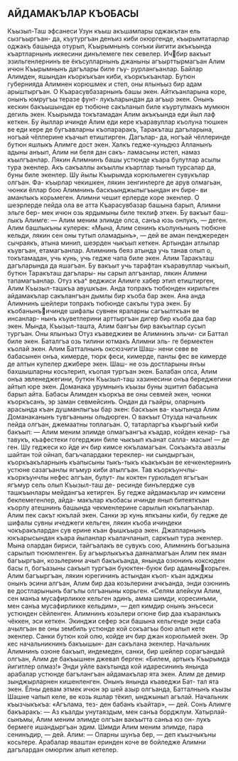 ## АЙДАМАКЪЛАР КЪОБАСЫ

Къызыл-Таш эфсанеси
Узун къыш акъшамлары оджакътан ель сызгъыргъан- да, къутургъан денъиз киби окюргенде, къырымтатарлар оджакъ башында отурып, Къырымнынъ сонъки йигити акъкъында къартларнынъ икяесини динълемеге пек севелер. Ичбир вакъыт эзильгенлернинъ ве ёкъсулларнынъ джаныны агъырттырмагъан Алим ичюн Къырымнынъ дагълары биле гъу- рурлангьанлар. Байлар Алимден, яшындан къоркъкъан киби, къоркъкъанлар. Бутюн губернияда Алимнен корюшмек и степ, оны ялынъыз бир адам арыштыргъан. О Къарасувбазарнынъ башы экен. Айткъанларына коре, онынъ юмругъы теразе фунт- лукъларындан да агъыр экен. Онынъ кескин бакъышындан ер тюбюне сакъланып биле къуртулмакъ мумкюн дегиль экен.
Къырымда токътамадан Алим акъкъында еди йыл лаф кеткен. Бу йыллар ичинде Алим еди кере къаравуллар къолуна тюшкен ве еди кере де бугъавларны къопараракъ, Таракъташ дагъларына, ногъай чёллерине къачып етиштирген. Дагълар- да, ногъай чёллеринде бутюн яшлыкъ Алимге дост экен. Халкъ гедже-куньдюз Алланынъ адыны анъып, Алим ни беля дан сакъ- ламасыны истеп, намаз къылгъанлар. Лякин Алимнинъ башы устюнде къара булутлар асылы тура экенлер. Акъ сакъаллы акъыллы къартлар тынып турсалар да, буны биле экенлер.
Шу йылы Къырымда корюльмеген сувукълар олгъан. Фа- къырлар чекишкен, лякин зенгинлерге де арув олмагьан, чюнки ёллар бою Алимнинъ баскъынджылыгъындан ич бире- ви аманлыкъ корьмеген.
Алимни чешит ерлерде коре экенлер. О шеэрлерде пейда ола ве атта Къарасувбазар башына барып, Алимни эльге бер- мек ичюн озь ярдымыны биле теклиф эткен. Бу вакъыт баш- лыкъ Алимге:
— Алим меним элимде олса, санъа юзь онлукъ, — деген. Алим башлыкъны кулерек: «Мына, Алим сенинъ къолунънынъ тюбюне кельди, лякин сен оны тутып оламадынъ», — дей ве аман пенджереден сычраякъ, атына минип, шеэрден чыкъып кеткен. Артындан атлылар къувгъан, етамагъанлар.
Алимнинъ беяз атында учь танав олып о, токътамадан, учь кунь, учь гедже чапа биле экен.
Алим Таракъташ дагъларында да яшагъан. Бу вакъыт учь тарафтан къаравуллар чыкъып, бутюн Таракъташ дагълары- ны сарып алгъанлар, лякин Алимни тапамагъанлар. Отуз къа^ веджиси Алимге хабер этип етиштирген, Алим Къызыл-ташкъа авушкъан. Анда топракъ тюбюнден кирильген айдамакълар сакълангъан дымлы бир къоба бар экен. Ана анда Алимнинъ шейлери топракъ тюбюнде сакълы тура экен. Бу къобанынъичинде шифалы сувнен яраларны сагъылткъан ве инсанлар- нынъ къуветлерини арттыргъан дигер бир къоба даа бар экен.
Мында, Къызыл-ташта, Алим баягъы бир вакъытлар сусып тургъан. Оны ялынъыз Отуз къаведжиеи ве Алимнинъ эльчи- си Баттал биле экен. Баталгъа озь тилини ютмакъ Алимни эль- ге бермектен къолай экен. Алим Батталнынъ оксюзчиги Шаш- нени севе ве бабасынен онъа, кимерде, тюрк феси, кимерде, панлы фес ве кимерде де алтын купелер джибере экен. Шаш- не озь достларыны янъы бахшышларны косьтерип, къопая тургъан экен. Балабан олса, Алим онъа эвленеджегини, бутюн Къызыл-таш хазинесини онъа береджегини айтып юре экен.
Доманака урумнынъ къызы буны эшитип бабасына барып айта. Бабасы Алимден къоркъа ве оны севмей экен, чюнки къоркъсанъ, эр заман севмейсинъ. Ондан да гъайры, оларнынъ арасында къан душманлыгъы бар экен: баскъын ва- къытында Алим Доманаканынъ тувгъаныны ольдюрген. О вакъыт Отузда начальник пейда олгъан, джемаатны топлагьан. О, татарларгъа къыргъый киби бакъып:
— Алим меним элимде олмагъангъа къадар, койден кенар- гъа тавукъ, къафестеки гогерджин биле чыкъып къанат салла- масын! — де ген. Шу геджеси ко йде ич бир кимсе юкъламагъан. Сокъакъта авазлы шайтан той ойнап, багъчалардаки тереклер- ни сындыргъан, къоркъакъларнынъ къапысыны тыкъ-тыкъ къакъкъан ве кечкенлернинъ устюне сазагъанлы ягъмур киби атылгъан. Тав къоркъунчлы-къоркъунчлы нефес алгъан, булут- лы коктен гурюльдеп ягъгъан ягъмур сель олып Къызыл-таш де- ресинде бинълердже сув ташкъынлары мейдангъа кетирген.
Бу гедже айдамакълар ич кимсени беклемегенлер, айда- макълар къобасы ичинде янып битеяткъан къорлу атешнинъ башында чекменлерине сарылып юкълагъанлар.
Алим пек сакът юкълай экен. Санки эр кунь япкъаны киби, бу гедже де шифалы сувны ичеджеги кельген, лякин къоба ичиндеки чокъракълардан сув ерине къан фышкъыра экен. Джапларнынъ юкъарысындан къара йыланлар къалачланып, саркъып тура экенлер. Мына олардан бириси, тайгъалакъ ве сувукъ сою, Алимнинъ богъазына сарылып тююмленген.
Бу агъырлыкъкъа даяналмагъан Алим пек яман багъыргъан, козьлерини ачып бакъкъанда, янында озюнинъ коксюден басы п, богъазыны сакъып тургъан буюктен-буюк бир адамныкорьген. Алим багъыргъан, лякин юрегининъ астындан къоп- къан аджджы онынъ эсини алгъан, Алим бир даа козьлерини ачкъанда, энди озюнинъ ве достларынынъ багълы олгъаныны корьген. «Селям алейкум Алим, сен манъа мусафирликке кельген эдинъ, амма шимди, коресинъми, мен санъа мусафирликке кельдим», — деп кимдир онынъ энъсеси устюнден сёйленген.
Алимнинъ козьлери огюне бир даа къаранлыкъ чёккен, эси кеткен. Экинджи сефер эси башына кельгенде энди саба ачылгъан ве оны зембиль устюнде кой сокъагъы бою алып кете экенлер. Санки бутюн кой олю, койде ич бир джан корюльмей экен. Эр кес начальникнинъ бакъышын- дан сакълана экенлер. Начальник Алимнинъ озюне бакъып, индемеден, санки, бир шейлер сорагъандай олгъан, Алим де бакъышнен джевап берген: «Билем, артыкъ Къырымда йигитлер олмаз!»
Энди уйле вакътында кой идаресининъ янында арабалар устюнде багълангъан айдамакълар ята экен. Алим де демир зынджырларнен кишенленген. Онынъ янында къаведжи Бат- тал ята экен. Ёлны девам этмек ичюн эр шей азыр олгъанда, Батталнынъ къызы Шашне чапып келе, ве козь яшлар тёкип, ынджынып агълай. Начальник къызчыкъкъа: «Агълама, тез- ден бабанъ къайтар», — дей. Сонъ Алимге бакъаракъ:
— Аз къалды унутаяздым, мен санъа борджлум. Хатырлай- сынъмы, Алим меним элимде олгъан вакъытта санъа юз он- лукъ бермеге ишандыргъан эдим. Шимди Алим меним элимде, пара сенинъдир, — дей. Алим:
— Оларны шунъа бер, — деп къызчыкъны косьтере. Арабалар яваштан еринден коче ве бойледже Алимни дагълардан омюрлик алып кетелер.
